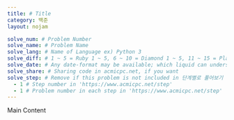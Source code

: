 ```yaml
---
title: # Title
category: 백준
layout: nojam

solve_num: # Problem Number
solve_name: # Problem Name
solve_lang: # Name of Language ex) Python 3
solve_diff: # 1 ~ 5 = Ruby 1 ~ 5, 6 ~ 10 = Diamond 1 ~ 5, 11 ~ 15 = Platinum 1 ~ 5, ... , 26 ~ 30 = Bronze 1 ~ 5, Other: Unrated
solve_date: # Any date-format may be available; which liquid can understand
solve_share: # Sharing code in acmicpc.net, if you want
solve_step: # Remove if this problem is not included in 단계별로 풀어보기
  - 1 # Step number in 'https://www.acmicpc.net/step'
  - 1 # Problem number in each step in 'https://www.acmicpc.net/step'
---
```


Main Content
